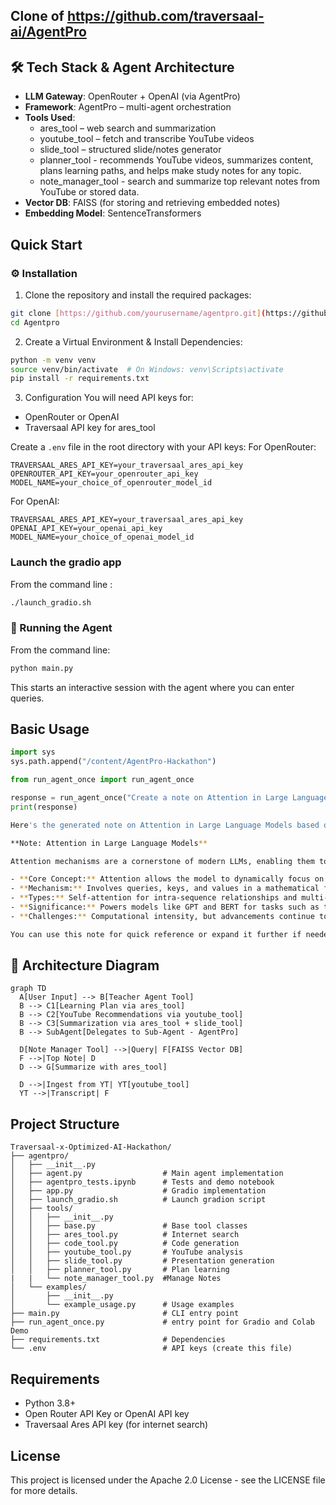 ## Clone of https://github.com/traversaal-ai/AgentPro

## 🛠️ Tech Stack & Agent Architecture

- **LLM Gateway**: OpenRouter + OpenAI (via AgentPro)
- **Framework**: AgentPro – multi-agent orchestration
- **Tools Used**:
    - ares_tool – web search and summarization
    - youtube_tool – fetch and transcribe YouTube videos
    - slide_tool – structured slide/notes generator
    - planner_tool - recommends YouTube videos, summarizes content, plans learning paths, and helps make study notes for any topic.
    - note_manager_tool - search and summarize top relevant notes from YouTube or stored data.
- **Vector DB**: FAISS (for storing and retrieving embedded notes)
- **Embedding Model**: SentenceTransformers

## Quick Start

### ⚙️ Installation

1. Clone the repository and install the required packages:

```bash
git clone [https://github.com/yourusername/agentpro.git](https://github.com/jebish/Agentpro.git)
cd Agentpro
```

2. Create a Virtual Environment & Install Dependencies:

```bash
python -m venv venv
source venv/bin/activate  # On Windows: venv\Scripts\activate
pip install -r requirements.txt
```

3. Configuration
You will need API keys for:
  - OpenRouter or OpenAI
  - Traversaal API key for ares_tool

  Create a `.env` file in the root directory with your API keys:
  For OpenRouter:
  ```
TRAVERSAAL_ARES_API_KEY=your_traversaal_ares_api_key
OPENROUTER_API_KEY=your_openrouter_api_key
MODEL_NAME=your_choice_of_openrouter_model_id
```
  For OpenAI:
  ```
  TRAVERSAAL_ARES_API_KEY=your_traversaal_ares_api_key
  OPENAI_API_KEY=your_openai_api_key
  MODEL_NAME=your_choice_of_openai_model_id
  ```

### Launch the gradio app

From the command line :

```bash
./launch_gradio.sh
```
### 🚀 Running the Agent

From the command line:

```bash
python main.py
```

This starts an interactive session with the agent where you can enter queries.

## Basic Usage

```python
import sys
sys.path.append("/content/AgentPro-Hackathon")

from run_agent_once import run_agent_once

response = run_agent_once("Create a note on Attention in Large Language Models.")
print(response)
```

```bash
Here's the generated note on Attention in Large Language Models based on the note_manager tool's summary:

**Note: Attention in Large Language Models**

Attention mechanisms are a cornerstone of modern LLMs, enabling them to process and understand complex sequences of data effectively.

- **Core Concept:** Attention allows the model to dynamically focus on different parts of the input, assigning weights to tokens based on their relevance.
- **Mechanism:** Involves queries, keys, and values in a mathematical formulation to compute attention scores.
- **Types:** Self-attention for intra-sequence relationships and multi-head attention for capturing diverse features.
- **Significance:** Powers models like GPT and BERT for tasks such as text generation and comprehension.
- **Challenges:** Computational intensity, but advancements continue to optimize it.

You can use this note for quick reference or expand it further if needed. If you'd like me to enhance it, recommend videos, or create slides, let me know!
```

## 🧩 Architecture Diagram
```mermaid
graph TD
  A[User Input] --> B[Teacher Agent Tool]
  B --> C1[Learning Plan via ares_tool]
  B --> C2[YouTube Recommendations via youtube_tool]
  B --> C3[Summarization via ares_tool + slide_tool]
  B --> SubAgent[Delegates to Sub-Agent - AgentPro]
  
  D[Note Manager Tool] -->|Query| F[FAISS Vector DB]
  F -->|Top Note| D
  D --> G[Summarize with ares_tool]

  D -->|Ingest from YT| YT[youtube_tool]
  YT -->|Transcript| F
```

## Project Structure

```
Traversaal-x-Optimized-AI-Hackathon/
├── agentpro/
│   ├── __init__.py
│   ├── agent.py                  # Main agent implementation
│   ├── agentpro_tests.ipynb      # Tests and demo notebook
│   ├── app.py                    # Gradio implementation
│   ├── launch_gradio.sh          # Launch gradion script
│   ├── tools/
│   │   ├── __init__.py
│   │   ├── base.py               # Base tool classes
│   │   ├── ares_tool.py          # Internet search
│   │   ├── code_tool.py          # Code generation
│   │   ├── youtube_tool.py       # YouTube analysis
│   │   ├── slide_tool.py         # Presentation generation
│   │   ├── planner_tool.py       # Plan learning
|   |   └── note_manager_tool.py  #Manage Notes
│   └── examples/
│       ├── __init__.py
│       └── example_usage.py      # Usage examples
├── main.py                       # CLI entry point
├── run_agent_once.py             # entry point for Gradio and Colab Demo 
├── requirements.txt              # Dependencies
└── .env                          # API keys (create this file)
```

## Requirements

- Python 3.8+
- Open Router API Key or OpenAI API key
- Traversaal Ares API key (for internet search)

## License

This project is licensed under the Apache 2.0 License - see the LICENSE file for more details.
